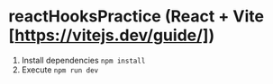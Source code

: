 # reactHooksPractice (React + Vite [https://vitejs.dev/guide/])
1. Install dependencies ```npm install``` 
2. Execute ```npm run dev``` 
